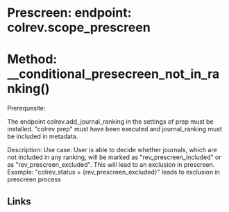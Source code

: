 # Prescreen: endpoint: colrev.scope_prescreen

# Method: __conditional_presecreen_not_in_ranking()

Prerequesite:

The endpoint colrev.add_journal_ranking in the settings of prep must be installed.
"colrev prep" must have been executed and journal_ranking must be included in metadata.

Description:
Use case: User is able to decide whether journals, which are not included in any ranking, will be marked as "rev_prescreen_included" or as "rev_prescreen_excluded".
This will lead to an exclusion in prescreen.
Example: "colrev_status = {rev_prescreen_excluded}" leads to exclusion in prescreen process


## Links

